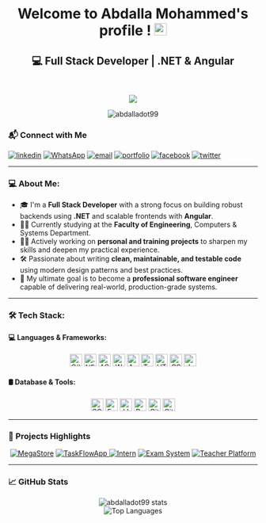 <h1 align="center">Welcome to Abdalla Mohammed's profile ! <img src="https://media.giphy.com/media/hvRJCLFzcasrR4ia7z/giphy.gif" width="25px"></h1>

<h2 align="center">💻 Full Stack Developer | .NET & Angular</h2>
<br>

<p align="center">
    <a href="https://www.linkedin.com/in/abdalla-mohammed-03560a351/">  
      <img src="https://readme-typing-svg.herokuapp.com/?lines=Visit%20my%20LinkedIn%20Profile;I%20Post%20Insightful%20Content;Follow%20to%20get%20New%20Updates&font=Bold%20Code&center=true&color=30D050&pause=2000"> <!-- Text -->
    </a>
  </p>

  
<p align="center">
  <img src="https://komarev.com/ghpvc/?username=abdalladot99&label=Profile%20views&color=0e75b6&style=flat" alt="abdalladot99" />
</p>

### 📬 Connect with Me
<p align="start">
  <a href="https://www.linkedin.com/in/abdalla-mohammed-03560a351"><img src="https://img.icons8.com/color/48/000000/linkedin.png" alt="linkedin"/></a>
  <a href="https://wa.me/+201080263456" target="_blank"><img src="https://img.icons8.com/fluent/48/000000/whatsapp.png" alt="WhatsApp"/></a>
  <a href="mailto:abdallagoda99@gmail.com"><img src="https://img.icons8.com/color/48/000000/gmail.png" alt="email"/></a>
  <a href="https://portfoli0.runasp.net"><img src="https://img.icons8.com/fluent/48/000000/domain.png" alt="portfolio"/></a>
  <a href="https://www.facebook.com/matyo91"><img src="https://img.icons8.com/color/48/000000/facebook.png" alt="facebook"/></a>
  <a href="https://twitter.com/matyo91"><img src="https://img.icons8.com/color/48/000000/twitter-squared.png" alt="twitter"/></a>
</p>

---
### 💻 About Me:

- 🎓 I'm a **Full Stack Developer** with a strong focus on building robust backends using **.NET** and scalable frontends with **Angular**.  
- 🧑‍🎓 Currently studying at the **Faculty of Engineering**, Computers & Systems Department.  
- 👨‍💻 Actively working on **personal and training projects** to sharpen my skills and deepen my practical experience.  
- 🛠️ Passionate about writing **clean, maintainable, and testable code** using modern design patterns and best practices.  
- 🚀 My ultimate goal is to become a **professional software engineer** capable of delivering real-world, production-grade systems.

---
### 🛠️ Tech Stack:

#### 💻 Languages & Frameworks:
<p align="center">
  <img src="https://img.shields.io/badge/C%23-282C34?logo=c-sharp&logoColor=239120" height="25" alt="C#"/>
  <img src="https://img.shields.io/badge/.NET-282C34?logo=dotnet&logoColor=512BD4" height="25" alt=".NET"/>
  <img src="https://img.shields.io/badge/ASP.NET MVC-282C34?logo=dotnet&logoColor=5C2D91" height="25" alt="ASP.NET MVC"/>
  <img src="https://img.shields.io/badge/Web API-282C34?logo=dotnet&logoColor=512BD4" height="25" alt="Web API"/>
  <img src="https://img.shields.io/badge/Angular-282C34?logo=angular&logoColor=DD0031" height="25" alt="Angular"/>
  <img src="https://img.shields.io/badge/TypeScript-282C34?logo=typescript&logoColor=3178C6" height="25" alt="TypeScript"/>
  <img src="https://img.shields.io/badge/HTML5-282C34?logo=html5&logoColor=E34F26" height="25" alt="HTML5"/>
  <img src="https://img.shields.io/badge/CSS3-282C34?logo=css3&logoColor=1572B6" height="25" alt="CSS3"/>
  <img src="https://img.shields.io/badge/JavaScript-282C34?logo=javascript&logoColor=F7DF1E" height="25" alt="JavaScript"/>
</p>


#### 🛢️ Database & Tools:
<p align="center">
  <img src="https://img.shields.io/badge/SQL Server-282C34?logo=microsoft-sql-server&logoColor=CC2927" height="25" alt="SQL Server"/>
  <img src="https://img.shields.io/badge/Entity Framework-282C34?logo=dotnet&logoColor=512BD4" height="25" alt="Entity Framework"/>
  <img src="https://img.shields.io/badge/LINQ-282C34?logo=dotnet&logoColor=512BD4" height="25" alt="LINQ"/>
  <img src="https://img.shields.io/badge/Postman-282C34?logo=postman&logoColor=FF6C37" height="25" alt="Postman"/>
  <img src="https://img.shields.io/badge/Git-282C34?logo=git&logoColor=F05032" height="25" alt="Git"/>
  <img src="https://img.shields.io/badge/GitHub-282C34?logo=github&logoColor=white" height="25" alt="GitHub"/>
</p>
 

---
### 🚀 Projects Highlights
<div align="center">
  <a href="http://megastor.runasp.net/"><img src="https://img.shields.io/badge/MegaStore-MVC-blue?style=for-the-badge&logo=github&logoColor=white" alt="MegaStore"/></a>
    <a href="https://taskflowapp.runasp.net/swagger/index.html">
  <img src="https://img.shields.io/badge/TaskFlowApp-API-green?style=for-the-badge&logo=swagger&logoColor=white" alt="TaskFlowApp"/>
</a>
  <a href="https://github.com/abdalladot99/Project_MVC_Intern"><img src="https://img.shields.io/badge/Project-MVC-purple?style=for-the-badge&logo=github&logoColor=white" alt="Intern"/></a>
  <a href="https://github.com/abdalladot99/Exam-System"><img src="https://img.shields.io/badge/Exam-System-cyan?style=for-the-badge&logo=github&logoColor=white" alt="Exam System"/></a>
  <a href="https://github.com/abdalladot99/Teacher-Platform"><img src="https://img.shields.io/badge/Teacher-Platform-orange?style=for-the-badge&logo=github&logoColor=white" alt="Teacher Platform"/></a>
</div>
 

---
### 📈 GitHub Stats

<p align="center">
  <img src="https://github-readme-stats-sigma-five.vercel.app/api?username=abdalladot99&show_icons=true&theme=tokyonight" alt="abdalladot99 stats"/>
  <br/>
  <img src="https://github-readme-stats-sigma-five.vercel.app/api/top-langs/?username=abdalladot99&layout=compact&theme=tokyonight" alt="Top Languages"/>
</p>



  
 
